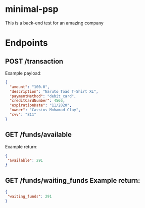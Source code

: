 # minimal-psp
This is a back-end test for an amazing company

# Endpoints
## POST /transaction
Example payload:
```json
{  
  "amount": "100.0",
  "description": "Naruto Toad T-Shirt XL",
  "paymentMethod": "debit_card",
  "creditCardNumber": 4566,
  "expirationDate": "11/2020",
  "owner": "Cassius Mohamad Clay",
  "cvv": "811"
}
```

 ## GET /funds/available
 Example return:
 ```json
{
  "available": 291
}
```

## GET /funds/waiting_funds Example return:
 ```json
{
  "waiting_funds": 291
}
```

